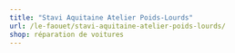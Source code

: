 ```yaml
---
title: "Stavi Aquitaine Atelier Poids-Lourds"
url: /le-faouet/stavi-aquitaine-atelier-poids-lourds/
shop: réparation de voitures
---
```

